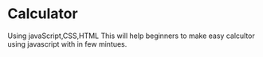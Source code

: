 # Calculator
Using javaScript,CSS,HTML
This will help beginners to make easy calcultor using javascript with in few mintues.
